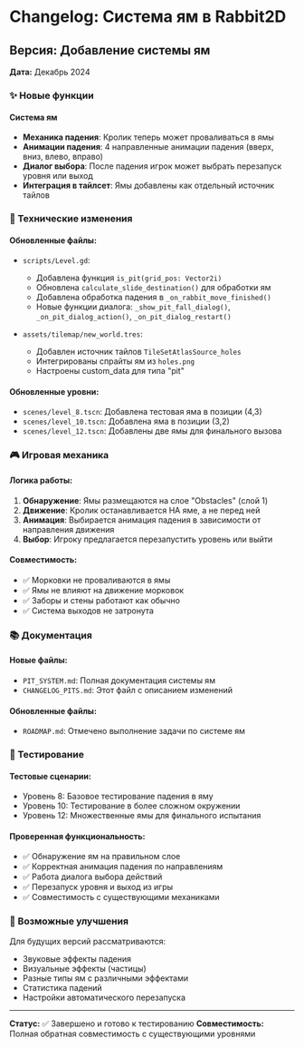 # Changelog: Система ям в Rabbit2D

## Версия: Добавление системы ям
**Дата:** Декабрь 2024

### ✨ Новые функции

#### Система ям
- **Механика падения**: Кролик теперь может проваливаться в ямы
- **Анимации падения**: 4 направленные анимации падения (вверх, вниз, влево, вправо)
- **Диалог выбора**: После падения игрок может выбрать перезапуск уровня или выход
- **Интеграция в тайлсет**: Ямы добавлены как отдельный источник тайлов

### 🔧 Технические изменения

#### Обновленные файлы:
- `scripts/Level.gd`:
  - Добавлена функция `is_pit(grid_pos: Vector2i)`
  - Обновлена `calculate_slide_destination()` для обработки ям
  - Добавлена обработка падения в `_on_rabbit_move_finished()`
  - Новые функции диалога: `_show_pit_fall_dialog()`, `_on_pit_dialog_action()`, `_on_pit_dialog_restart()`

- `assets/tilemap/new_world.tres`:
  - Добавлен источник тайлов `TileSetAtlasSource_holes`
  - Интегрированы спрайты ям из `holes.png`
  - Настроены custom_data для типа "pit"

#### Обновленные уровни:
- `scenes/level_8.tscn`: Добавлена тестовая яма в позиции (4,3)
- `scenes/level_10.tscn`: Добавлена яма в позиции (3,2)
- `scenes/level_12.tscn`: Добавлены две ямы для финального вызова

### 🎮 Игровая механика

#### Логика работы:
1. **Обнаружение**: Ямы размещаются на слое "Obstacles" (слой 1)
2. **Движение**: Кролик останавливается НА яме, а не перед ней
3. **Анимация**: Выбирается анимация падения в зависимости от направления движения
4. **Выбор**: Игроку предлагается перезапустить уровень или выйти

#### Совместимость:
- ✅ Морковки не проваливаются в ямы
- ✅ Ямы не влияют на движение морковок
- ✅ Заборы и стены работают как обычно
- ✅ Система выходов не затронута

### 📚 Документация

#### Новые файлы:
- `PIT_SYSTEM.md`: Полная документация системы ям
- `CHANGELOG_PITS.md`: Этот файл с описанием изменений

#### Обновленные файлы:
- `ROADMAP.md`: Отмечено выполнение задачи по системе ям

### 🧪 Тестирование

#### Тестовые сценарии:
- Уровень 8: Базовое тестирование падения в яму
- Уровень 10: Тестирование в более сложном окружении
- Уровень 12: Множественные ямы для финального испытания

#### Проверенная функциональность:
- ✅ Обнаружение ям на правильном слое
- ✅ Корректная анимация падения по направлениям
- ✅ Работа диалога выбора действий
- ✅ Перезапуск уровня и выход из игры
- ✅ Совместимость с существующими механиками

### 🔮 Возможные улучшения

Для будущих версий рассматриваются:
- Звуковые эффекты падения
- Визуальные эффекты (частицы)
- Разные типы ям с различными эффектами
- Статистика падений
- Настройки автоматического перезапуска

---

**Статус:** ✅ Завершено и готово к тестированию
**Совместимость:** Полная обратная совместимость с существующими уровнями 